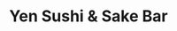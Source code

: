 ---
layout: place
title: "Yen Sushi & Sake Bar"
permalink: /arizona/glendale/yen-sushi-sake-bar.html
stateAbbr: AZ
stateName: Arizona
cityName: Glendale
place_id: ChIJbeiQtylpK4cRG0ISLq2XEiI
photos:
  - name: >-
      places/ChIJbeiQtylpK4cRG0ISLq2XEiI/photos/AeeoHcKL6MuA8E_-vOytT9voJuvHu1pj8cyaLrQqoIyas2cn6g4xRGOHe-EXphsZCKhc5wJW1td5ke7089hdVB6f2BdY1mvwj_G8Zgv2AMu3IVMp8qOEoSU3DRDL-MXuoZ0CPyeLfk6FcPdqhkhFE2U9lDFuKIjMSip__dzzpY_pPmK2s52qGGSSAVGX7o_PYVcAa6_Oz13_Zpdhh5RYqrDFNd7xBtg7o2FSQx2oTekid63ln4BIECevps0eEGrZmc0rJMCWd6RxZH7YrHbldIFt54NHV3VPP2MlXcnGGZXUovC599vwRA4AsZ-zxcG4SXepuPmkr72KLrgMiSe82hby6ylUY-i2YJ439hLmQDyvRU9uv_RAJj6rOLVqUMTlctnkrork79S-77I1-OzXxY_uqOuHBLqY52lY8jofaRptt9HKrg
    widthPx: 2647
    heightPx: 2788
    authorAttributions:
      - displayName: Michael Kim
        uri: https://maps.google.com/maps/contrib/117896994761167685120
        photoUri: >-
          https://lh3.googleusercontent.com/a-/ALV-UjXrPz9bNJfgM1JcaCL2bcrgFPFBAR4nbsIqM6HD3d4B3DY-QtLR=s100-p-k-no-mo
    flagContentUri: >-
      https://www.google.com/local/imagery/report/?cb_client=maps_api_places.places_api&image_key=!1e10!2sCIHM0ogKEICAgICE5JnlOA&hl=en-US
    googleMapsUri: >-
      https://www.google.com/maps/place//data=!3m4!1e2!3m2!1sCIHM0ogKEICAgICE5JnlOA!2e10!4m2!3m1!1s0x872b6929b790e86d:0x221297ad2e12421b
  - name: >-
      places/ChIJbeiQtylpK4cRG0ISLq2XEiI/photos/AeeoHcJ2VcGW7CYVsRgGsuDcfXIW5uib2xgCU_2c5b-AlQuMi7BL41vn1G1uTDB8EtiuyCP7__Yn7u1J6MMC08u2I2neQWxVh8_83-gkgsLaa_YQaV8vyXGcoSSNE9IOXjtxZlt-2tjvgWeFZIeKbzhw3txor0Qs4xhWbyWws2waqbtIGkGGZs7ERm5VH1urNrmQDqrLppRFgiFS4g7zQstLRq-25w1ldxCbbI0iOzLQN4s6_XKkGmlyGMAzsWkqRnNCzvgIf2QJsToLdpudE1GjzdQTaSwPmpxrh8qlbcWQ3sXRn-ml_CSVIV7Hdhk_IQx8Gb9kEY9-7LRqT76zmrWEsUHyRGhXqj5Co156E9XC7Mbe4i329JiuWzuGdnK8SBQ09J6b__GSUt6d999jZ9gt9oIRXEK_BJqo5GH3JC4CDP7Fo03F
    widthPx: 4000
    heightPx: 3000
    authorAttributions:
      - displayName: Christopher Ducar
        uri: https://maps.google.com/maps/contrib/109328414562178672700
        photoUri: >-
          https://lh3.googleusercontent.com/a/ACg8ocIUFt1XLMf1EGtCGEtLob-k031iAug_beKp09D0QJLdcrkY4g=s100-p-k-no-mo
    flagContentUri: >-
      https://www.google.com/local/imagery/report/?cb_client=maps_api_places.places_api&image_key=!1e10!2sCIHM0ogKEICAgMDwtafXygE&hl=en-US
    googleMapsUri: >-
      https://www.google.com/maps/place//data=!3m4!1e2!3m2!1sCIHM0ogKEICAgMDwtafXygE!2e10!4m2!3m1!1s0x872b6929b790e86d:0x221297ad2e12421b
  - name: >-
      places/ChIJbeiQtylpK4cRG0ISLq2XEiI/photos/AeeoHcIHVqpIIFWqElxEH7YjvJ88GMPCO4g21zSTdtZBYRp8PIFHBn2anCU90ys_RfbZdz2er5woppNg3stWLOK-4LbnNO7p8PXXygWrtol79E7L8eRaqoN_vYf7acG659F3FjiYJ0rhiMuamD0YVYFrRiHI-3HB4EauE4M9leLVX7A3OaGgCHFPrnhmwBCNPQKVl6NObX0WxhnERxdUiyuXEco4LVulDfQA1rfzThBhv8FA1RPs-ebB8kQXuB4C8UYMvfWB114TBcum5-FyYVV5A7BB1GCIgLtxOt7uB66i-RiGpaxXBpcUc84slyIFH-yTqajH6ZFUJakEbAVxa9vdtD3yhMGEY_QkwWK_sOODXCayLCsN6sJgsk-BbWSaYkvjYM2yfzzDB-sgXHxuwMdeURoK8AhQ9bn9yW9AwFgQ2LRVRA
    widthPx: 4800
    heightPx: 3600
    authorAttributions:
      - displayName: Melanie Hoff
        uri: https://maps.google.com/maps/contrib/114565396620539294493
        photoUri: >-
          https://lh3.googleusercontent.com/a/ACg8ocKNZ9fLMwiGVamfJ5s7u5bCdZO0EvxcyORv2aRgBKhwFMTaiw=s100-p-k-no-mo
    flagContentUri: >-
      https://www.google.com/local/imagery/report/?cb_client=maps_api_places.places_api&image_key=!1e10!2sCIHM0ogKEICAgMCg29u3Rg&hl=en-US
    googleMapsUri: >-
      https://www.google.com/maps/place//data=!3m4!1e2!3m2!1sCIHM0ogKEICAgMCg29u3Rg!2e10!4m2!3m1!1s0x872b6929b790e86d:0x221297ad2e12421b
  - name: >-
      places/ChIJbeiQtylpK4cRG0ISLq2XEiI/photos/AeeoHcKsPTFtOvJVEc9rziD7-ujoYmkb7-LlBbDQ5RasS7JPi0FM0JCrB6KQ3wSLDJp6MUX3iYseV07V5IoFbJ6cCdFhHKGe6OLoWiHJZoX_O-aHV20H01SXwoCjN_nO4LO8d-ntIIy6XX0qPoglN63wANaoZh-YiTiyYDhzl_7SB-LRMUtcxOLp5AFAUKs_CNFXbDGJiFT69XJn4vHqTaLDPaAm3eswmqh5WQDdg4Yjw9UB5nyGoAibH43RiwwlFIJGe9HHvQIaS4FYfYPDM-9HNPfXPy2itk8FJM3h6vV_xKp6JwWQqj-8z8tLTIcJtmQqtesRDgk2MpKKaCKhPST7tVYw3-pIHTXHvz_hEh3VrPsQmZr2mMFpYZJdxHjWy_aJK4eKepY-P1IQ-pw89JdwNq1MXlVX7hzwom8VmWw-Eky1tu7V
    widthPx: 4032
    heightPx: 3024
    authorAttributions:
      - displayName: Jake
        uri: https://maps.google.com/maps/contrib/111148266577019634356
        photoUri: >-
          https://lh3.googleusercontent.com/a-/ALV-UjWf6KqQUeCO0CcA2QvmO6sRUaMZO44DG5wa6Oc_EgFiTEzUAzts6g=s100-p-k-no-mo
    flagContentUri: >-
      https://www.google.com/local/imagery/report/?cb_client=maps_api_places.places_api&image_key=!1e10!2sCIHM0ogKEICAgIDvt8D6ngE&hl=en-US
    googleMapsUri: >-
      https://www.google.com/maps/place//data=!3m4!1e2!3m2!1sCIHM0ogKEICAgIDvt8D6ngE!2e10!4m2!3m1!1s0x872b6929b790e86d:0x221297ad2e12421b
  - name: >-
      places/ChIJbeiQtylpK4cRG0ISLq2XEiI/photos/AeeoHcJ7S9kNCJ5qSsbqPjFLgTw_2boc4KPTBTjgsddvehrqthkA-gw39w1sUbi7C0mHyE3OALhEhvU1ASH7Wy6d4-ZdNqrOPAXoDrWfoKGw15t6kxDGJTD4r38Z_ypB_7Ursx8Xo-u1pUuUabGtAyTfIu2EvsbyDgtgaWLsZbtwFD0UGQVT5ujtMc3wapXlsmFgNcn-mVGia5uztJ9_tGDgT9sFFhVe20qS8N6K7voWg6-HiQgdf8ksWJo_CpuBtKz7hbBgnFCTR1FGqY-869v2a7qZc9uzhBBsmr989rCMn4kuIuGzXgGzLCt8U4AeVKbmDHL9WCQHCht03ptnZEP0EKZxudFVGcWUc23iwCLtO2dCKPp8Be27EyoYJ88lcNtaAu09GB6b6GlZypZW8wcLD6k_8hh9nuFF5fPUO-UZF5Yjd_1q
    widthPx: 4032
    heightPx: 3024
    authorAttributions:
      - displayName: Jake
        uri: https://maps.google.com/maps/contrib/111148266577019634356
        photoUri: >-
          https://lh3.googleusercontent.com/a-/ALV-UjWf6KqQUeCO0CcA2QvmO6sRUaMZO44DG5wa6Oc_EgFiTEzUAzts6g=s100-p-k-no-mo
    flagContentUri: >-
      https://www.google.com/local/imagery/report/?cb_client=maps_api_places.places_api&image_key=!1e10!2sCIHM0ogKEICAgIDvt8DmrQE&hl=en-US
    googleMapsUri: >-
      https://www.google.com/maps/place//data=!3m4!1e2!3m2!1sCIHM0ogKEICAgIDvt8DmrQE!2e10!4m2!3m1!1s0x872b6929b790e86d:0x221297ad2e12421b
  - name: >-
      places/ChIJbeiQtylpK4cRG0ISLq2XEiI/photos/AeeoHcJgOYTiT8ZuKiMY7uwNJdlearEkA643baeljxOc95XKe6HxJv3--4RxJvxGfoLSmLuABwp5JESDPDSFaQZ7MNyvygrpehfb_6CD8yHx13O33c8Fk0J57ZrJTc8Jw4KJm666RwulFIio0T__PV6_7SS2wsVlggAaNaK9peQt95v15vpBb4MxItezGwqEZ0qTRyHNdUV18ji0PBqTcfleNlW6XFO3274QQdwVOshhSiJ4_ag5caa05d58inpi2AccVHCQblv0THWR-Q_hD_e0Ub6XRrCV0SGY6LZHUV2hLniy-W0FP-q0GtYIwhmCOS-2UvbudtfKUXlSfy7Tmn0c0fqaXzcPFrZjEVAsZx_qVvJVxuijjebECHnaQ-gB5OX4Q65UNTBd_ZnhxJUx3xc5ZMlzv1-F_MjlvwpRFCNorPByjyct
    widthPx: 4032
    heightPx: 3024
    authorAttributions:
      - displayName: Jake
        uri: https://maps.google.com/maps/contrib/111148266577019634356
        photoUri: >-
          https://lh3.googleusercontent.com/a-/ALV-UjWf6KqQUeCO0CcA2QvmO6sRUaMZO44DG5wa6Oc_EgFiTEzUAzts6g=s100-p-k-no-mo
    flagContentUri: >-
      https://www.google.com/local/imagery/report/?cb_client=maps_api_places.places_api&image_key=!1e10!2sCIHM0ogKEICAgIDvt8Ds0wE&hl=en-US
    googleMapsUri: >-
      https://www.google.com/maps/place//data=!3m4!1e2!3m2!1sCIHM0ogKEICAgIDvt8Ds0wE!2e10!4m2!3m1!1s0x872b6929b790e86d:0x221297ad2e12421b
  - name: >-
      places/ChIJbeiQtylpK4cRG0ISLq2XEiI/photos/AeeoHcJeOc73fK74zgW4fNdYpy39IKbmFWeXhZHdHO3PQ42uMrsrKB84ufc_yDRKse827Qns3QM4xCtYIaW6rLRDjdakcdTQJU3JbLHaexopdO76LSk90QgcO-J6TMpsTfI2mEMUovKc0LuMcmd-5jVIe4anr8yFHQUzZ9P3Uu0COwbvRqhrno3HwAtEYDtiOmMnYneF9a7BA5nyvGT5qA6OTqmkdImehh3hGnZP2Av9b7_x_kGF6vu6AxngUkll8LeqsMfuHcOfbX0efDGItrAEmioRja5wDKIuu1u72dTVEaK3IR4cvKXTwFDmw6cBDUcjk79kKbXCfxJnBiyKxkLqCe9DXrj-4g9GTBTCN0Nd10_PPS82_d-SvHIEbjD10bLGisw2BOVEWKpLsueUn5eWBUTtDXlZwRwXaK9BReQZ8Bq-zQ
    widthPx: 2160
    heightPx: 2160
    authorAttributions:
      - displayName: 林志宏
        uri: https://maps.google.com/maps/contrib/114609038848657573976
        photoUri: >-
          https://lh3.googleusercontent.com/a/ACg8ocJEkw-AuQ5o0KnhzefIQV9H5xokP9p2lPeZWBCjv7Xh2r9aeA=s100-p-k-no-mo
    flagContentUri: >-
      https://www.google.com/local/imagery/report/?cb_client=maps_api_places.places_api&image_key=!1e10!2sCIHM0ogKEICAgICly5mIEQ&hl=en-US
    googleMapsUri: >-
      https://www.google.com/maps/place//data=!3m4!1e2!3m2!1sCIHM0ogKEICAgICly5mIEQ!2e10!4m2!3m1!1s0x872b6929b790e86d:0x221297ad2e12421b
  - name: >-
      places/ChIJbeiQtylpK4cRG0ISLq2XEiI/photos/AeeoHcJkWlOflftIINYqGRLYKoUDcEbow_El2x8oHOHjxlikZcFPbH_TyUlrjyeKyYYgRGctbk7zFdjCKWerQLxCXxIQvfgl9x_UiDX7QcLUSUWnGKePkW4x68UbGo6Q6ReZtb2KlYnB1X9f-NhT0u_PFK6ZQ07cKqWDZASjGxn9HQfLbmsZXrtpHkqL5SIO5V4CpE8wRo0SQ3Dv5LcZvaOkLjyJKrmKSevYZTxIdgmxI63uGzRs9yl8-LQ5xLjiVYYUSLxEuKZyJr14v1xk54zaO-vTdIMNVZRJ5OhVfmTJjpvqYJUmkgKoHiLHitAdDM7JsYlCxv7DiEjj0VWXCL9cIfr_xggZBZbNOAshVD7gIX0RES7oaIimRi9P_39QDR2anb84nhSNOAdIUL_PNlzdrt1-Z9LmZllN0WyLN00tUHRV6w
    widthPx: 4032
    heightPx: 3024
    authorAttributions:
      - displayName: tony
        uri: https://maps.google.com/maps/contrib/104798358569915337943
        photoUri: >-
          https://lh3.googleusercontent.com/a/ACg8ocK2sVkhjqNJCFOqQ5fPsl-irEF9V9MLhqcb7ZyCTDIYcfV44g=s100-p-k-no-mo
    flagContentUri: >-
      https://www.google.com/local/imagery/report/?cb_client=maps_api_places.places_api&image_key=!1e10!2sCIHM0ogKEICAgIDhpcXTfg&hl=en-US
    googleMapsUri: >-
      https://www.google.com/maps/place//data=!3m4!1e2!3m2!1sCIHM0ogKEICAgIDhpcXTfg!2e10!4m2!3m1!1s0x872b6929b790e86d:0x221297ad2e12421b
  - name: >-
      places/ChIJbeiQtylpK4cRG0ISLq2XEiI/photos/AeeoHcKDtnaXQxq1C3PMhkCcqol7urcRtm8SEqx8uWAAt5HaCSQRltS9UWBQ5EGNbPM3eFSt0h6kze28yWKLr9NuQHFEo9e6p2_H-GPpECrJ_Itb68Kh70ybyaDix-gLrkruUWMEU9Of9eEiO7L1Zaas3WGj90dEmf_rNPektPEAhYTQ41pFFq1EPoUYK-d1ifrMR1KcLLADwWwlefTZK7n_n4kwor2u_FgQl-06cXOeHmA3lM663AjNrack_LwiMxuSZxuVunCvjYJuPIdCHxuyRm0nd7U_XA0FtDVJc3u5YV3PmGecpJblZiq458G-9VvqS0HzQxZdxW7vjoClFd4VHobNYUIn9BGibz8CeXn2s36UccuqwzuxyeVzmPIKwOozeIzYdVgNlmP7tvi8tT4YVc6DdPmGN0cAF5XSY8IRLVMny4Wz
    widthPx: 3840
    heightPx: 2160
    authorAttributions:
      - displayName: 林志宏
        uri: https://maps.google.com/maps/contrib/114609038848657573976
        photoUri: >-
          https://lh3.googleusercontent.com/a/ACg8ocJEkw-AuQ5o0KnhzefIQV9H5xokP9p2lPeZWBCjv7Xh2r9aeA=s100-p-k-no-mo
    flagContentUri: >-
      https://www.google.com/local/imagery/report/?cb_client=maps_api_places.places_api&image_key=!1e10!2sCIHM0ogKEICAgICly5mgggE&hl=en-US
    googleMapsUri: >-
      https://www.google.com/maps/place//data=!3m4!1e2!3m2!1sCIHM0ogKEICAgICly5mgggE!2e10!4m2!3m1!1s0x872b6929b790e86d:0x221297ad2e12421b
  - name: >-
      places/ChIJbeiQtylpK4cRG0ISLq2XEiI/photos/AeeoHcLFXEWhVB4KSJSSPgrk57EDzU-bC9_izvKmw5Moq3WxHuZ7oMJbZV5XavE5pjRUnmkewF_Y8khkANsoRZZRDCaJdlwWY8zcBPCKxmY9sB_HdbTwx9HPgQkHDnIlbam5js9kuea38DU35it9eZMNK-mrl6z9gz--_go8ellcpgDcRWAbI2JmugeebF-Q55WyqTh3ijXP2IVolhsljF6kd3F2HVRMpAClaOwezPZam8PbzZnk7tWSEW1qxOzmrt0eRvlZpUcHdVUUiDvi6XMCNsxelyqFt2tA9lxdEHrsIPSuPc4E898LiZrr8ozbpuXHHjM021uWYUVloG9ewZyYGc3iuKKuNsso8ANv5BIxNMv2Y8w--zMY0z4ZHFAblDQos-vDq5YjrEtBOlCMXondHrIJPqXN5q72qFtMBwg1E04W4g
    widthPx: 4032
    heightPx: 3024
    authorAttributions:
      - displayName: Stanley Hopf
        uri: https://maps.google.com/maps/contrib/106707601932051405644
        photoUri: >-
          https://lh3.googleusercontent.com/a/ACg8ocIF5GzD33aqAAaWx2PzIWHwELeRY2ZjX2nJo72xqkLqHwhVlw=s100-p-k-no-mo
    flagContentUri: >-
      https://www.google.com/local/imagery/report/?cb_client=maps_api_places.places_api&image_key=!1e10!2sCIHM0ogKEICAgICuwfOyYA&hl=en-US
    googleMapsUri: >-
      https://www.google.com/maps/place//data=!3m4!1e2!3m2!1sCIHM0ogKEICAgICuwfOyYA!2e10!4m2!3m1!1s0x872b6929b790e86d:0x221297ad2e12421b
address: '17037 N 43rd Ave #A3, Glendale, AZ 85308, USA'
street: '17037 N 43rd Ave #A3'
city: Glendale
state: AZ
zip: '85308'
country: USA
neighborhood: Deer Valley
latitude: '33.640994'
longitude: '-112.151341'
accessibility_options:
  wheelchairAccessibleParking: true
  wheelchairAccessibleEntrance: true
  wheelchairAccessibleRestroom: true
  wheelchairAccessibleSeating: true
business_status: OPERATIONAL
name: Yen Sushi & Sake Bar
google_maps_links:
  directionsUri: >-
    https://www.google.com/maps/dir//''/data=!4m7!4m6!1m1!4e2!1m2!1m1!1s0x872b6929b790e86d:0x221297ad2e12421b!3e0
  placeUri: https://maps.google.com/?cid=2455191516928426523
  writeAReviewUri: >-
    https://www.google.com/maps/place//data=!4m3!3m2!1s0x872b6929b790e86d:0x221297ad2e12421b!12e1
  reviewsUri: >-
    https://www.google.com/maps/place//data=!4m4!3m3!1s0x872b6929b790e86d:0x221297ad2e12421b!9m1!1b1
  photosUri: >-
    https://www.google.com/maps/place//data=!4m3!3m2!1s0x872b6929b790e86d:0x221297ad2e12421b!10e5
primary_type: Sushi Restaurant
opening_hours:
  regular: null
  current: null
secondary_opening_hours:
  regular:
    weekdayDescriptions: null
    type: null
  current:
    weekdayDescriptions: null
    type: null
phone: (602) 978-9022
price_level: PRICE_LEVEL_MODERATE
price_range: $10 &ndash; $20
rating: '4.6'
rating_count: 1715
website: http://yensushi.net/
description: null
reviews: null
parking_options: null
payment_options: null
allow_dogs: null
curbside_pickup: null
delivery: null
dine_in: null
good_for_children: null
good_for_groups: null
good_for_sports: null
live_music: null
menu_for_children: null
outdoor_seating: null
reservable: null
restroom: null
serves_beer: null
serves_breakfast: null
serves_brunch: null
serves_cocktails: null
serves_coffee: null
serves_dinner: null
serves_dessert: null
serves_lunch: null
serves_vegetarian_food: null
serves_wine: null
takeout: null

---